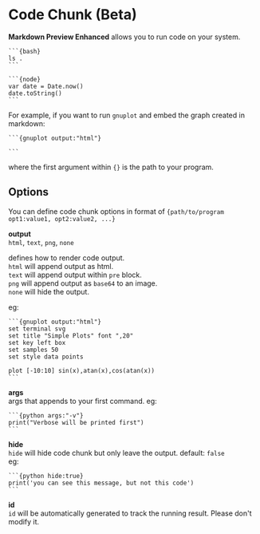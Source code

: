 # Code Chunk (Beta)
**Markdown Preview Enhanced** allows you to run code on your system.   

    ```{bash}
    ls .
    ```

    ```{node}
    var date = Date.now()
    date.toString()
    ```

For example, if you want to run `gnuplot` and embed the graph created in markdown:   

    ```{gnuplot output:"html"}

    ```

where the first argument within `{}` is the path to your program.   

## Options
You can define code chunk options in format of `{path/to/program  opt1:value1, opt2:value2, ...}`   

**output**  
`html`, `text`, `png`, `none`  

defines how to render code output.   
`html` will append output as html.   
`text` will append output within `pre` block.    
`png` will append output as `base64` to an image.  
`none` will hide the output.  

eg:     

    ```{gnuplot output:"html"}
    set terminal svg
    set title "Simple Plots" font ",20"
    set key left box
    set samples 50
    set style data points

    plot [-10:10] sin(x),atan(x),cos(atan(x))
    ```

**args**  
args that appends to your first command. eg:    

    ```{python args:"-v"}
    print("Verbose will be printed first")
    ```

**hide**  
`hide` will hide code chunk but only leave the output. default: `false`  
eg:

    ```{python hide:true}
    print('you can see this message, but not this code')
    ```

**id**  
`id` will be automatically generated to track the running result. Please don't modify it.  